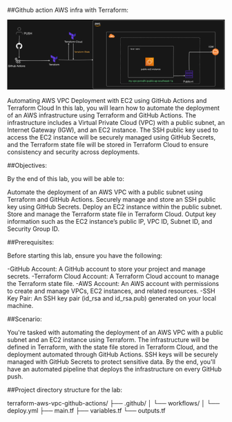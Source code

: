 ##Github action AWS infra with Terraform:

![alt text](image.png)

Automating AWS VPC Deployment with EC2 using GitHub Actions and Terraform Cloud
In this lab, you will learn how to automate the deployment of an AWS infrastructure using Terraform and GitHub Actions. The infrastructure includes a Virtual Private Cloud (VPC) with a public subnet, an Internet Gateway (IGW), and an EC2 instance. The SSH public key used to access the EC2 instance will be securely managed using GitHub Secrets, and the Terraform state file will be stored in Terraform Cloud to ensure consistency and security across deployments.


##Objectives:


By the end of this lab, you will be able to:

Automate the deployment of an AWS VPC with a public subnet using Terraform and GitHub Actions.
Securely manage and store an SSH public key using GitHub Secrets.
Deploy an EC2 instance within the public subnet.
Store and manage the Terraform state file in Terraform Cloud.
Output key information such as the EC2 instance’s public IP, VPC ID, Subnet ID, and Security Group ID.

##Prerequisites:


Before starting this lab, ensure you have the following:

-GitHub Account: A GitHub account to store your project and manage secrets.
-Terraform Cloud Account: A Terraform Cloud account to manage the Terraform state file.
-AWS Account: An AWS account with permissions to create and manage VPCs, EC2 instances, and related resources.
-SSH Key Pair: An SSH key pair (id_rsa and id_rsa.pub) generated on your local machine.


##Scenario:

You're tasked with automating the deployment of an AWS VPC with a public subnet and an EC2 instance using Terraform. The infrastructure will be defined in Terraform, with the state file stored in Terraform Cloud, and the deployment automated through GitHub Actions. SSH keys will be securely managed with GitHub Secrets to protect sensitive data. By the end, you'll have an automated pipeline that deploys the infrastructure on every GitHub push.

##Project directory structure for the lab:

terraform-aws-vpc-github-actions/
├── .github/
│   └── workflows/
│       └── deploy.yml
├── main.tf
├── variables.tf
└── outputs.tf


